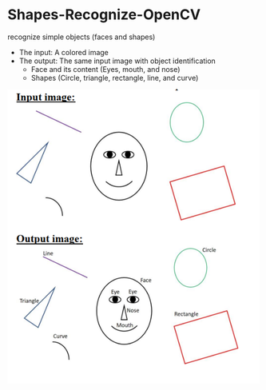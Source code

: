 # Shapes-Recognize-OpenCV
recognize simple objects (faces and shapes)

* The input: A colored image
* The output: The same input image with object identification 
  - Face and its content (Eyes, mouth, and nose)
  - Shapes (Circle, triangle, rectangle, line, and curve)


![sample image](https://github.com/Momen-Odeh/Shapes-Recognize-OpenCV/blob/main/example.png)
